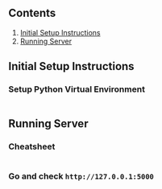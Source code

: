 ## Contents

1. [Initial Setup Instructions](#initial-setup-instructions)
1. [Running Server](#running-server)


## Initial Setup Instructions

### Setup Python Virtual Environment
```buildoutcfg

```
## Running Server
### Cheatsheet
```buildoutcfg

```
### Go and check `http://127.0.0.1:5000`
